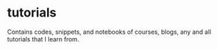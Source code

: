 # tutorials
Contains codes, snippets, and notebooks of courses, blogs, any and all tutorials that I learn from. 
